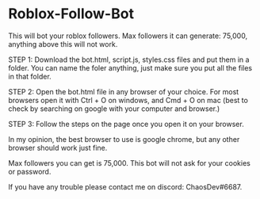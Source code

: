 # Roblox-Follow-Bot
This will bot your roblox followers. Max followers it can generate: 75,000, anything above this will not work.

STEP 1: Download the bot.html, script.js, styles.css files and put them in a folder. You can name the foler anything, just make sure you put all the files in that folder.

STEP 2: Open the bot.html file in any browser of your choice. For most browsers open it with Ctrl + O on windows, and Cmd + O on mac (best to check by searching on google with your computer and browser.)

STEP 3: Follow the steps on the page once you open it on your browser.

In my opinion, the best browser to use is google chrome, but any other browser should work just fine.

Max followers you can get is 75,000. This bot will not ask for your cookies or password.

If you have any trouble please contact me on discord:
ChaosDev#6687.
